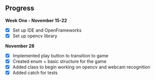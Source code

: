 
<h2>Progress</h2>

**Week One - November 15-22**
- [X] Set up IDE and OpenFrameworks
- [X] Set up opencv library

**November 28**
- [X] Implemented play button to transition to game
- [X] Created enum + basic structure for the game
- [X] Added class to begin working on opencv and webcam recognition
- [X] Added catch for tests
